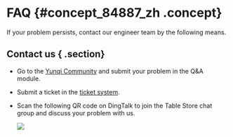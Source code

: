 # FAQ {#concept_84887_zh .concept}

If your problem persists, contact our engineer team by the following means.

## Contact us { .section}

-   Go to the [Yunqi Community](https://yq.aliyun.com/ask/?tag=88) and submit your problem in the Q&A module.
-   Submit a ticket in the [ticket system](https://workorder.console.aliyun.com/#/ticket/add?productId=29).
-   Scan the following QR code on DingTalk to join the Table Store chat group and discuss your problem with us.

    ![](https://tablestore-doc.oss-cn-hangzhou.aliyuncs.com/tablestore_dingding.jpg?x-oss-process=image/resize,m_lfit,h_400)



